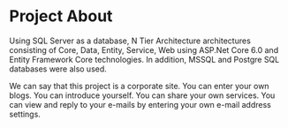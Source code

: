 

# Project About
Using SQL Server as a database,
N Tier Architecture architectures consisting of Core, Data, Entity, Service, Web using ASP.Net Core 6.0 and Entity Framework Core technologies. In addition, MSSQL and Postgre SQL databases were also used.

We can say that this project is a corporate site. You can enter your own blogs. You can introduce yourself. You can share your own services.
You can view and reply to your e-mails by entering your own e-mail address settings.
